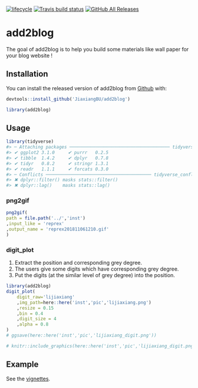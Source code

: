 
[![lifecycle](https://img.shields.io/badge/lifecycle-experimental-orange.svg)](https://www.tidyverse.org/lifecycle/#experimental)
[![Travis build
status](https://travis-ci.org/JiaxiangBU/add2blog.svg?branch=master)](https://travis-ci.org/JiaxiangBU/add2blog)
[![GitHub All
Releases](https://img.shields.io/github/downloads/JiaxiangBU/add2blog/total.svg)](https://github.com/JiaxiangBU/add2blog)

<!-- README.md is generated from README.Rmd. Please edit that file -->

# add2blog

The goal of add2blog is to help you build some materials like wall paper
for your blog website \!

## Installation

You can install the released version of add2blog from
[Github](https://github.com/JiaxiangBU/add2blog) with:

``` r
devtools::install_github('JiaxiangBU/add2blog')
```

``` r
library(add2blog)
```

## Usage

``` r
library(tidyverse)
#> ─ Attaching packages ────────────────────────────────────── tidyverse 1.2.1 ─
#> ✔ ggplot2 3.1.0     ✔ purrr   0.2.5
#> ✔ tibble  1.4.2     ✔ dplyr   0.7.8
#> ✔ tidyr   0.8.2     ✔ stringr 1.3.1
#> ✔ readr   1.1.1     ✔ forcats 0.3.0
#> ─ Conflicts ──────────────────────────────────────── tidyverse_conflicts() ─
#> ✖ dplyr::filter() masks stats::filter()
#> ✖ dplyr::lag()    masks stats::lag()
```

### png2gif

``` r
png2gif(
path = file.path('../','inst')
,input_like = 'reprex'
,output_name = 'reprex201811061210.gif'
)
```

### digit\_plot

1.  Extract the position and corresponding grey degree.
2.  The users give some digits which have corresponding grey degree.
3.  Put the digits (at the similar level of grey degree) into the
    position.

<!-- end list -->

``` r
library(add2blog)
digit_plot(
    digit_raw='lijiaxiang'
    ,img_path=here::here('inst','pic','lijiaxiang.png')
    ,resize = 0.15
    ,bin = 0.4
    ,digit_size = 4
    ,alpha = 0.8
)
# ggsave(here::here('inst','pic','lijiaxiang_digit.png'))
```

``` r
# knitr::include_graphics(here::here('inst','pic','lijiaxiang_digit.png'))
```

## Example

See the [vignettes](https://jiaxiangbu.github.io/add2blog/articles/).
